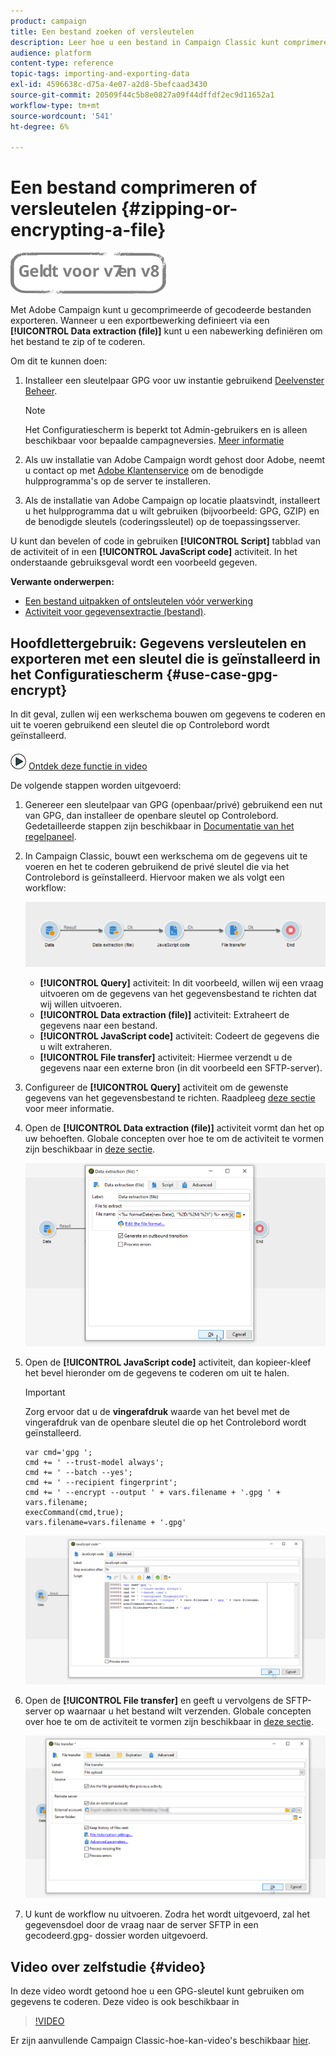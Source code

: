 ```yaml
---
product: campaign
title: Een bestand zoeken of versleutelen
description: Leer hoe u een bestand in Campaign Classic kunt comprimeren of comprimeren voordat u het verwerkt.
audience: platform
content-type: reference
topic-tags: importing-and-exporting-data
exl-id: 4596638c-d75a-4e07-a2d8-5befcaad3430
source-git-commit: 20509f44c5b8e0827a09f44dffdf2ec9d11652a1
workflow-type: tm+mt
source-wordcount: '541'
ht-degree: 6%

---
```


# Een bestand comprimeren of versleutelen {#zipping-or-encrypting-a-file}

![](../../assets/common.svg)

Met Adobe Campaign kunt u gecomprimeerde of gecodeerde bestanden exporteren. Wanneer u een exportbewerking definieert via een **[!UICONTROL Data extraction (file)]** kunt u een nabewerking definiëren om het bestand te zip of te coderen.

Om dit te kunnen doen:

1. Installeer een sleutelpaar GPG voor uw instantie gebruikend [Deelvenster Beheer](https://experienceleague.adobe.com/docs/control-panel/using/instances-settings/gpg-keys-management.html?lang=en#encrypting-data).

   >[!NOTE]
   >
   >Het Configuratiescherm is beperkt tot Admin-gebruikers en is alleen beschikbaar voor bepaalde campagneversies. [Meer informatie](https://experienceleague.adobe.com/docs/control-panel/using/discover-control-panel/key-features.html)

1. Als uw installatie van Adobe Campaign wordt gehost door Adobe, neemt u contact op met [Adobe Klantenservice](https://helpx.adobe.com/nl/enterprise/admin-guide.html/enterprise/using/support-for-experience-cloud.ug.html) om de benodigde hulpprogramma&#39;s op de server te installeren.
1. Als de installatie van Adobe Campaign op locatie plaatsvindt, installeert u het hulpprogramma dat u wilt gebruiken (bijvoorbeeld: GPG, GZIP) en de benodigde sleutels (coderingssleutel) op de toepassingsserver.

U kunt dan bevelen of code in gebruiken **[!UICONTROL Script]** tabblad van de activiteit of in een **[!UICONTROL JavaScript code]** activiteit. In het onderstaande gebruiksgeval wordt een voorbeeld gegeven.

**Verwante onderwerpen:**

* [Een bestand uitpakken of ontsleutelen vóór verwerking](../../platform/using/unzip-decrypt.md)
* [Activiteit voor gegevensextractie (bestand)](../../workflow/using/extraction--file-.md).

## Hoofdlettergebruik: Gegevens versleutelen en exporteren met een sleutel die is geïnstalleerd in het Configuratiescherm {#use-case-gpg-encrypt}

In dit geval, zullen wij een werkschema bouwen om gegevens te coderen en uit te voeren gebruikend een sleutel die op Controlebord wordt geïnstalleerd.

![](assets/do-not-localize/how-to-video.png) [Ontdek deze functie in video](#video)

De volgende stappen worden uitgevoerd:

1. Genereer een sleutelpaar van GPG (openbaar/privé) gebruikend een nut van GPG, dan installeer de openbare sleutel op Controlebord. Gedetailleerde stappen zijn beschikbaar in [Documentatie van het regelpaneel](https://experienceleague.adobe.com/docs/control-panel/using/instances-settings/gpg-keys-management.html?lang=en#encrypting-data).

1. In Campaign Classic, bouwt een werkschema om de gegevens uit te voeren en het te coderen gebruikend de privé sleutel die via het Controlebord is geïnstalleerd. Hiervoor maken we als volgt een workflow:

   ![](assets/gpg-workflow-encrypt.png)

   * **[!UICONTROL Query]** activiteit: In dit voorbeeld, willen wij een vraag uitvoeren om de gegevens van het gegevensbestand te richten dat wij willen uitvoeren.
   * **[!UICONTROL Data extraction (file)]** activiteit: Extraheert de gegevens naar een bestand.
   * **[!UICONTROL JavaScript code]** activiteit: Codeert de gegevens die u wilt extraheren.
   * **[!UICONTROL File transfer]** activiteit: Hiermee verzendt u de gegevens naar een externe bron (in dit voorbeeld een SFTP-server).

1. Configureer de **[!UICONTROL Query]** activiteit om de gewenste gegevens van het gegevensbestand te richten. Raadpleeg [deze sectie](../../workflow/using/query.md) voor meer informatie.

1. Open de **[!UICONTROL Data extraction (file)]** activiteit vormt dan het op uw behoeften. Globale concepten over hoe te om de activiteit te vormen zijn beschikbaar in [deze sectie](../../workflow/using/extraction--file-.md).

   ![](assets/gpg-data-extraction.png)

1. Open de **[!UICONTROL JavaScript code]** activiteit, dan kopieer-kleef het bevel hieronder om de gegevens te coderen om uit te halen.

   >[!IMPORTANT]
   >
   >Zorg ervoor dat u de **vingerafdruk** waarde van het bevel met de vingerafdruk van de openbare sleutel die op het Controlebord wordt geïnstalleerd.

   ```
   var cmd='gpg ';
   cmd += ' --trust-model always';
   cmd += ' --batch --yes';
   cmd += ' --recipient fingerprint';
   cmd += ' --encrypt --output ' + vars.filename + '.gpg ' + vars.filename;
   execCommand(cmd,true);
   vars.filename=vars.filename + '.gpg'
   ```

   ![](assets/gpg-script.png)

1. Open de **[!UICONTROL File transfer]** en geeft u vervolgens de SFTP-server op waarnaar u het bestand wilt verzenden. Globale concepten over hoe te om de activiteit te vormen zijn beschikbaar in [deze sectie](../../workflow/using/file-transfer.md).

   ![](assets/gpg-file-transfer.png)

1. U kunt de workflow nu uitvoeren. Zodra het wordt uitgevoerd, zal het gegevensdoel door de vraag naar de server SFTP in een gecodeerd.gpg- dossier worden uitgevoerd.

## Video over zelfstudie {#video}

In deze video wordt getoond hoe u een GPG-sleutel kunt gebruiken om gegevens te coderen. Deze video is ook beschikbaar in

>[!VIDEO](https://video.tv.adobe.com/v/36399?quality=12)

Er zijn aanvullende Campaign Classic-hoe-kan-video&#39;s beschikbaar [hier](https://experienceleague.adobe.com/docs/campaign-classic-learn/tutorials/overview.html?lang=nl).
